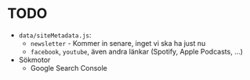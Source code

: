 # TODO

- `data/siteMetadata.js`:
  - `newsletter` - Kommer in senare, inget vi ska ha just nu
  - `facebook`, `youtube`, även andra länkar (Spotify, Apple Podcasts, ...)
- Sökmotor
  - Google Search Console